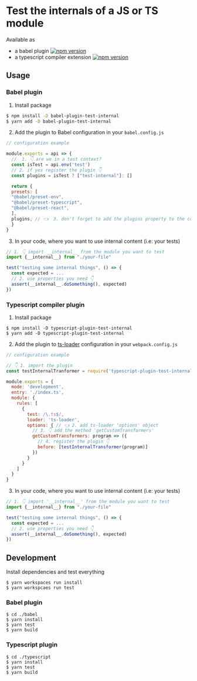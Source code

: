 # Test the internals of a JS or TS module

Available as
- a babel plugin [![npm version](https://badge.fury.io/js/babel-plugin-test-internal.svg)](https://badge.fury.io/js/babel-plugin-test-internal)
- a typescript compiler extension [![npm version](https://badge.fury.io/js/typescript-plugin-test-internal.svg)](https://badge.fury.io/js/typescript-plugin-test-internal)

## Usage

### Babel plugin

1. Install package
```sh
$ npm install -D babel-plugin-test-internal
$ yarn add -D babel-plugin-test-internal
```

2. Add the plugin to Babel configuration in your `babel.config.js`

```js
// configuration example

module.exports = api => {
  //  1. 👇 are we in a test context?
  const isTest = api.env('test')
  // 2. if yes register the plugin 👇
  const plugins = isTest ? ["test-internal"]: []

  return {
  presets: [
  "@babel/preset-env",
  "@babel/preset-typescript",
  "@babel/preset-react",
  ],
  plugins, // 👈  3. don't forget to add the plugins property to the configuration object
  }
}
```

3. In your code, where you want to use internal content (i.e: your tests)

```js
// 1. 👇 import __internal__ from the module you want to test
import {__internal__} from "./your-file"

test("testing some internal things", () => {
  const expected = ...
  // 2. use properties you need 👇
  assert(__internal__.doSomething(), expected)
})
```

### Typescript compiler plugin

1. Install package

```
$ npm install -D typescript-plugin-test-internal
$ yarn add -D typescript-plugin-test-internal
```

2. Add the plugin to [ts-loader](https://github.com/TypeStrong/ts-loader/) configuration in your `webpack.config.js`

```js
// configuration example

// 👇 1. import the plugin
const testInternalTranformer = require('typescript-plugin-test-internal').default;

module.exports = {
  mode: 'development',
  entry: './index.ts',
  module: {
    rules: [
      {
        test: /\.ts$/,
        loader: 'ts-loader',
        options: { // 👈 2. add ts-loader 'options' object
          // 3. 👇 add the method 'getCustomTransformers'
          getCustomTransformers: program => ({
            // 4. register the plugin 👇
            before: [testInternalTransformer(program)]
          })
        }
      }
    ]
  }
}
```

3. In your code, where you want to use internal content (i.e: your tests)

```ts
// 1. 👇 import '__internal__' from the module you want to test
import {__internal__} from "./your-file"

test("testing some internal things", () => {
  const expected = ...
  // 2. use properties you need 👇
  assert(__internal__.doSomething(), expected)
})
```

## Development

Install dependencies and test everything

```
$ yarn workspaces run install
$ yarn workspcaes run test
```

### Babel plugin

```
$ cd ./babel
$ yarn install
$ yarn test
$ yarn build
```

### Typescript plugin

```
$ cd ./typescript
$ yarn install
$ yarn test
$ yarn build
```
